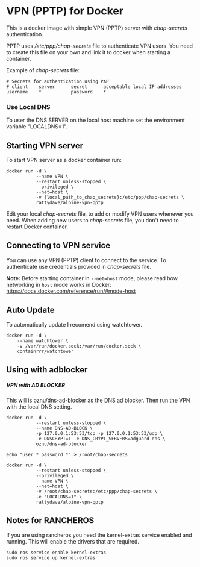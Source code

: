 # VPN (PPTP) for Docker

This is a docker image with simple VPN (PPTP) server with _chap-secrets_ authentication.

PPTP uses _/etc/ppp/chap-secrets_ file to authenticate VPN users.
You need to create this file on your own and link it to docker when starting a container.

Example of _chap-secrets_ file:

````
# Secrets for authentication using PAP
# client    server      secret      acceptable local IP addresses
username    *           password    *
````

### Use Local DNS

To user the DNS SERVER on the local host machine set the environment variable "LOCALDNS=1".


## Starting VPN server

To start VPN server as a docker container run:

````
docker run -d \
           --name VPN \
           --restart unless-stopped \
           --privileged \
           --net=host \
           -v {local_path_to_chap_secrets}:/etc/ppp/chap-secrets \
           rattydave/alpine-vpn-pptp
````

Edit your local _chap-secrets_ file, to add or modify VPN users whenever you need.
When adding new users to _chap-secrets_ file, you don't need to restart Docker container.

## Connecting to VPN service
You can use any VPN (PPTP) client to connect to the service.
To authenticate use credentials provided in _chap-secrets_ file.

**Note:** Before starting container in `--net=host` mode, please read how networking in `host` mode works in Docker:
https://docs.docker.com/reference/run/#mode-host


## Auto Update

To automatically update I recomend using watchtower.

```
docker run -d \
    --name watchtower \
    -v /var/run/docker.sock:/var/run/docker.sock \
    containrrr/watchtower
```

## Using with adblocker

##### VPN with AD BLOCKER #####

This will is oznu/dns-ad-blocker as the DNS ad blocker. Then run the VPN with the local DNS setting.

````
docker run -d \
           --restart unless-stopped \
           --name DNS-AD-BLOCK \
           -p 127.0.0.1:53:53/tcp -p 127.0.0.1:53:53/udp \
           -e DNSCRYPT=1 -e DNS_CRYPT_SERVERS=adguard-dns \
           oznu/dns-ad-blocker

echo "user * password *" > /root/chap-secrets

docker run -d \
           --restart unless-stopped \
           --privileged \
           --name VPN \
           --net=host \
           -v /root/chap-secrets:/etc/ppp/chap-secrets \
           -e "LOCALDNS=1" \
           rattydave/alpine-vpn-pptp
````

## Notes for RANCHEROS

If you are using rancheros you need the kernel-extras service enabled and running. This will enable the drivers that are required.

````
sudo ros service enable kernel-extras
sudo ros service up kernel-extras
````
